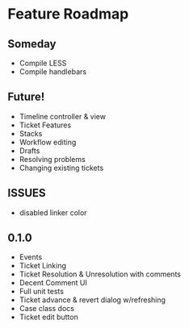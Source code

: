 # Feature Roadmap

## Someday
 * Compile LESS
 * Compile handlebars

## Future!
 * Timeline controller & view
 * Ticket Features
  * Stacks
 * Workflow editing
  * Drafts
  * Resolving problems
  * Changing existing tickets

## ISSUES
 * disabled linker color

## 0.1.0
 * Events
 * Ticket Linking
 * Ticket Resolution & Unresolution with comments
 * Decent Comment UI
 * Full unit tests
 * Ticket advance & revert dialog w/refreshing
 * Case class docs
 * Ticket edit button
